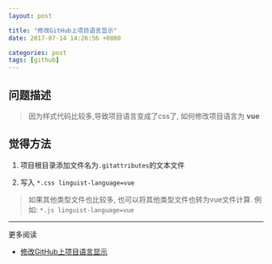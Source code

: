 ```yaml
---
layout: post

title: "修改GitHub上项目语言显示"
date: 2017-07-14 14:26:56 +0800

categories: post
tags: [github]
---
```


## 问题描述
>因为样式代码比较多,导致项目语言变成了css了, 如何修改项目语言为 **vue**


## 觉得方法

1. 项目根目录添加文件名为`.gitattributes`的文本文件

2. 写入 `*.css linguist-language=vue`
  >如果其他类型文件也比较多, 也可以将其他类型文件也转为vue文件计算.  例如: `*.js linguist-language=vue`

---
更多阅读
- [修改GitHub上项目语言显示](http://www.jianshu.com/p/d4bd6ef22a80)
